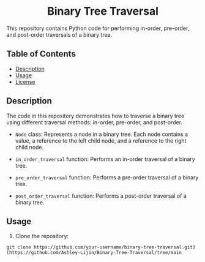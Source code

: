 <h1 align='center'>Binary Tree Traversal</h1>

This repository contains Python code for performing in-order, pre-order, and post-order traversals of a binary tree.

## Table of Contents

- [Description](#description)
- [Usage](#usage)
- [License](https://github.com/Ashley-Lijin/Binary-Tree-Traversal/blob/main/LICENSE)

## Description

The code in this repository demonstrates how to traverse a binary tree using different traversal methods: in-order, pre-order, and post-order.

- `Node` class: Represents a node in a binary tree. Each node contains a value, a reference to the left child node, and a reference to the right child node.

- `in_order_traversal` function: Performs an in-order traversal of a binary tree.

- `pre_order_traversal` function: Performs a pre-order traversal of a binary tree.

- `post_order_traversal` function: Performs a post-order traversal of a binary tree.

## Usage

1. Clone the repository:

```shell
git clone https://github.com/your-username/binary-tree-traversal.git](https://github.com/Ashley-Lijin/Binary-Tree-Traversal/tree/main
```
